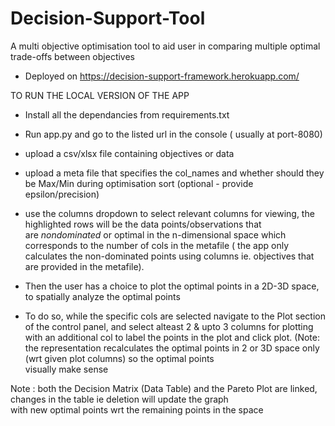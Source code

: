 # Decision-Support-Tool
 A multi objective optimisation tool to aid user in comparing multiple optimal trade-offs between 
 objectives  
- Deployed on https://decision-support-framework.herokuapp.com/

TO RUN THE LOCAL VERSION OF THE APP

- Install all the dependancies from requirements.txt
- Run app.py and go to the listed url in the console ( usually at port-8080)
- upload a csv/xlsx file containing objectives or data
- upload a meta file that specifies the col_names and whether should they be Max/Min during optimisation sort 
  (optional - provide epsilon/precision) 
- use the columns dropdown to select relevant columns for viewing, the highlighted rows will be the data points/observations that             
  are *nondominated* or optimal in the n-dimensional space which corresponds to the number of cols in the metafile 
  ( the app only calculates the non-dominated points using columns ie. objectives that are provided in the metafile).
  
  
- Then the user has a choice to plot the optimal points in a 2D-3D space, to spatially analyze the optimal points
- To do so, while the specific cols are selected navigate to the Plot section of the control panel, and select alteast 2 & upto 3 
  columns for plotting with an additional col to label the points in the plot and click plot.
  (Note: the representation recalculates the optimal points in 2 or 3D space only (wrt given plot columns) so the optimal points   
  visually make sense 
  


Note : both the Decision Matrix (Data Table) and the Pareto Plot are linked, changes in the table ie deletion will update the graph   
       with new optimal points wrt the remaining points in the space 

  
  
  
